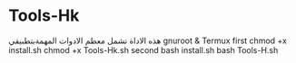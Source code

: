 # Tools-Hk
 هذه الاداة تشمل معظم الادوات المهمةبتطبيقي gnuroot &amp; Termux
 first
 chmod +x install.sh
 chmod +x Tools-Hk.sh
 second
 bash install.sh
 bash Tools-H.sh
